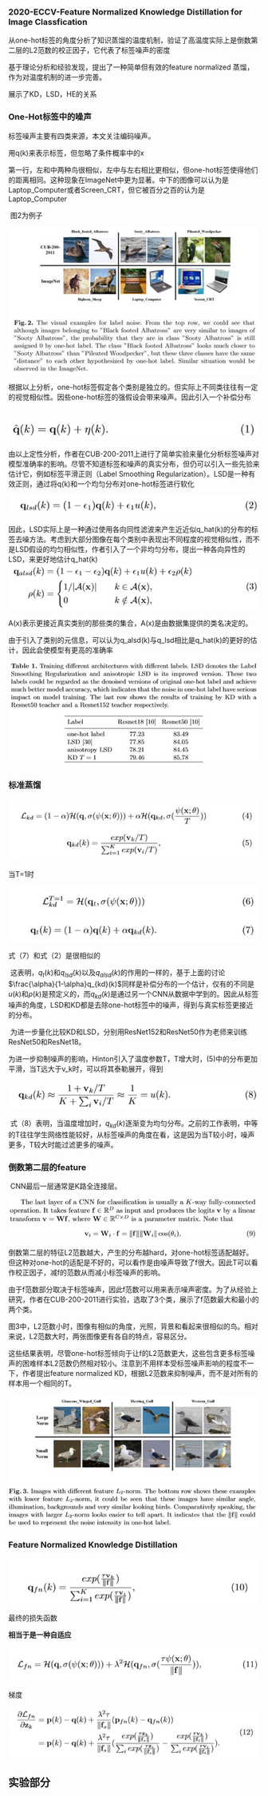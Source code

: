 ### 2020-ECCV-Feature Normalized Knowledge Distillation for Image Classfication

 

从one-hot标签的角度分析了知识蒸馏的温度机制，验证了高温度实际上是倒数第二层的L2范数的校正因子，它代表了标签噪声的密度

基于理论分析和经验发现，提出了一种简单但有效的feature normalized 蒸馏，作为对温度机制的进一步完善。

展示了KD，LSD，HE的关系

 

### One-Hot标签中的噪声

标签噪声主要有四类来源，本文关注编码噪声。

用q(k)来表示标签，但忽略了条件概率中的x

 

第一行，左和中两种鸟很相似，左中与左右相比更相似，但one-hot标签使得他们的距离相同。这种现象在ImageNet中更为显著。中下的图像可以认为是Laptop_Computer或者Screen_CRT，但它被百分之百的认为是Laptop_Computer

​    图2为例子

![img](imgs/clip_image002.jpg)

 

根据以上分析，one-hot标签假定各个类别是独立的。但实际上不同类往往有一定的视觉相似性。因些one-hot标签的强假设会带来噪声。因此引入一个补偿分布

 

​    ![img](imgs/clip_image004.jpg)

 

由以上定性分析，作者在CUB-200-2011上进行了简单实验来量化分析标签噪声对模型准确率的影响。尽管不知道标签和噪声的真实分布，但仍可以引入一些先验来估计它，例如标签平滑正则（Label Smoothing Regularization）。LSD是一种有效正则，通过将q(k)和一个均匀分布对one-hot标签进行软化

![img](imgs/clip_image006-1598886931419.jpg)

因此，LSD实际上是一种通过使用各向同性滤波来产生近近似q_hat(k)的分布的标签去噪方法。考虑到大部分图像在每个类别中表现出不同程度的视觉相似性，而不是LSD假设的均匀相似性，作者引入了一个非均匀分布，提出一种各向异性的LSD，来更好地估计q_hat(k) ![img](imgs/clip_image008-1598886931420.jpg)

A(x)表示更接近真实类别的那些类的集合，A(x)是由数据集提供的类名决定的。

 

由于引入了类别的元信息，可以认为q_alsd(k)与q_lsd相比是q_hat(k)的更好的估计，因此会使模型有更高的准确率

 

![img](imgs/clip_image010-1598886931420.jpg)

 

 

### 标准蒸馏

![img](imgs/clip_image012-1598886931420.jpg)

 

当T=1时

![img](imgs/clip_image014-1598886931420.jpg)

 

式（7）和式（2）是很相似的

​    这表明，$q_t(k)$和$q_{lsd}(k)$以及$q_{alsd}(k)$的作用的一样的，基于上面的讨论$\frac{\alpha}{1-\alpha}q_{kd}(k)$同样是补偿分布的一个估计，仅有的不同是$u(k)$和$\rho(k)$是预定义的，而$q_{kd}(k)$是通过另一个CNN从数据中学到的。因此从标签噪声的角度，LSD和KD都是去除one-hot标签中的噪声，得到与真实标签更接近的分布。

​    为进一步量化比较KD和LSD，分别用ResNet152和ResNet50作为老师来训练 ResNet50和ResNet18。

​    为进一步抑制噪声的影响，Hinton引入了温度参数T，T增大时，(5)中的分布更加平滑，当T远大于v_k时，可以将其泰勒展开，得到

![img](imgs/clip_image016-1598886931420.jpg)

​    式（8）表明，当温度增加时，$q_{kd}(k)$逐渐变为均匀分布。之前的工作表明，中等的T往往学生网络性能较好，从标签噪声的角度在看，这是因为当T较小时，噪声更多，T较大时能过滤更多的噪声。

 

### 倒数第二层的feature

​    CNN最后一层通常是K路全连接层。

![img](imgs/clip_image018.jpg)

 

倒数第二层的特征L2范数越大，产生的分布越hard，对one-hot标签适配越好。但这种对one-hot的适配是不好的，可以看作是由噪声导致了f很大。因此T可以看作校正因子，减f的范数从而减小标签噪声的影响。

 由于f范数部分取决于标签噪声，因此f范数可以用来表示噪声密度。为了从经验上研究，作者在CUB-200-2011进行实验，选取了3个类，展示了f范数最大和最小的两个类。

图3中，L2范数小时，图像有相似的角度，光照，背景和看起来很相似的鸟。相对来说，L2范数大时，两张图像更有各自的特点，容易区分。

这些结果表明，尽管one-hot标签倾向于让f的L2范数更大，这些包含更多标签噪声的困难样本L2范数仍然相对较小。注意到不用样本受标签噪声影响的程度不一下，作者提出feature normalized KD，根据L2范数来抑制噪声，而不是对所有的样本用一个相同的T。

![img](imgs/clip_image020.jpg)

 

### Feature Normalized Knowledge Distillation

  ![img](imgs/clip_image022.jpg)

最终的损失函数

**相当于是一种自适应**

  ![img](imgs/clip_image024.jpg)

梯度

![img](imgs/clip_image026.jpg)

 ## 实验部分



 
